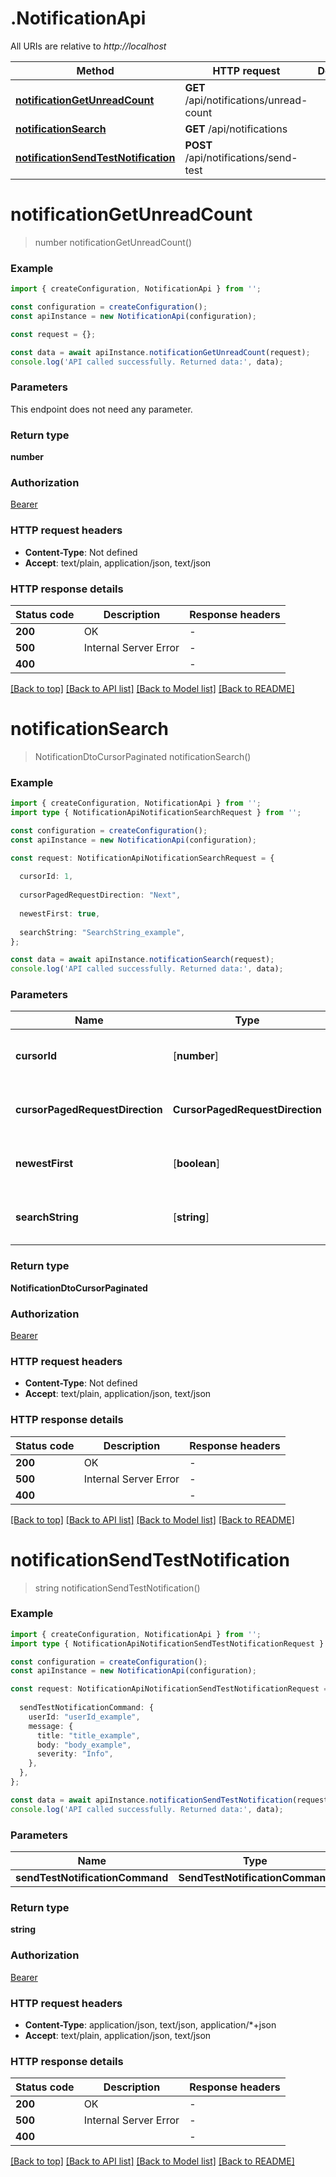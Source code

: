 # .NotificationApi

All URIs are relative to *http://localhost*

Method | HTTP request | Description
------------- | ------------- | -------------
[**notificationGetUnreadCount**](NotificationApi.md#notificationGetUnreadCount) | **GET** /api/notifications/unread-count | 
[**notificationSearch**](NotificationApi.md#notificationSearch) | **GET** /api/notifications | 
[**notificationSendTestNotification**](NotificationApi.md#notificationSendTestNotification) | **POST** /api/notifications/send-test | 


# **notificationGetUnreadCount**
> number notificationGetUnreadCount()


### Example


```typescript
import { createConfiguration, NotificationApi } from '';

const configuration = createConfiguration();
const apiInstance = new NotificationApi(configuration);

const request = {};

const data = await apiInstance.notificationGetUnreadCount(request);
console.log('API called successfully. Returned data:', data);
```


### Parameters
This endpoint does not need any parameter.


### Return type

**number**

### Authorization

[Bearer](README.md#Bearer)

### HTTP request headers

 - **Content-Type**: Not defined
 - **Accept**: text/plain, application/json, text/json


### HTTP response details
| Status code | Description | Response headers |
|-------------|-------------|------------------|
**200** | OK |  -  |
**500** | Internal Server Error |  -  |
**400** |  |  -  |

[[Back to top]](#) [[Back to API list]](README.md#documentation-for-api-endpoints) [[Back to Model list]](README.md#documentation-for-models) [[Back to README]](README.md)

# **notificationSearch**
> NotificationDtoCursorPaginated notificationSearch()


### Example


```typescript
import { createConfiguration, NotificationApi } from '';
import type { NotificationApiNotificationSearchRequest } from '';

const configuration = createConfiguration();
const apiInstance = new NotificationApi(configuration);

const request: NotificationApiNotificationSearchRequest = {
  
  cursorId: 1,
  
  cursorPagedRequestDirection: "Next",
  
  newestFirst: true,
  
  searchString: "SearchString_example",
};

const data = await apiInstance.notificationSearch(request);
console.log('API called successfully. Returned data:', data);
```


### Parameters

Name | Type | Description  | Notes
------------- | ------------- | ------------- | -------------
 **cursorId** | [**number**] |  | (optional) defaults to undefined
 **cursorPagedRequestDirection** | **CursorPagedRequestDirection** |  | (optional) defaults to undefined
 **newestFirst** | [**boolean**] |  | (optional) defaults to undefined
 **searchString** | [**string**] |  | (optional) defaults to undefined


### Return type

**NotificationDtoCursorPaginated**

### Authorization

[Bearer](README.md#Bearer)

### HTTP request headers

 - **Content-Type**: Not defined
 - **Accept**: text/plain, application/json, text/json


### HTTP response details
| Status code | Description | Response headers |
|-------------|-------------|------------------|
**200** | OK |  -  |
**500** | Internal Server Error |  -  |
**400** |  |  -  |

[[Back to top]](#) [[Back to API list]](README.md#documentation-for-api-endpoints) [[Back to Model list]](README.md#documentation-for-models) [[Back to README]](README.md)

# **notificationSendTestNotification**
> string notificationSendTestNotification()


### Example


```typescript
import { createConfiguration, NotificationApi } from '';
import type { NotificationApiNotificationSendTestNotificationRequest } from '';

const configuration = createConfiguration();
const apiInstance = new NotificationApi(configuration);

const request: NotificationApiNotificationSendTestNotificationRequest = {
  
  sendTestNotificationCommand: {
    userId: "userId_example",
    message: {
      title: "title_example",
      body: "body_example",
      severity: "Info",
    },
  },
};

const data = await apiInstance.notificationSendTestNotification(request);
console.log('API called successfully. Returned data:', data);
```


### Parameters

Name | Type | Description  | Notes
------------- | ------------- | ------------- | -------------
 **sendTestNotificationCommand** | **SendTestNotificationCommand**|  |


### Return type

**string**

### Authorization

[Bearer](README.md#Bearer)

### HTTP request headers

 - **Content-Type**: application/json, text/json, application/*+json
 - **Accept**: text/plain, application/json, text/json


### HTTP response details
| Status code | Description | Response headers |
|-------------|-------------|------------------|
**200** | OK |  -  |
**500** | Internal Server Error |  -  |
**400** |  |  -  |

[[Back to top]](#) [[Back to API list]](README.md#documentation-for-api-endpoints) [[Back to Model list]](README.md#documentation-for-models) [[Back to README]](README.md)



